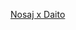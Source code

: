 ---
layout: post
wordpress_id: 1553
wordpress_url: http://noesbueno.com/archives/1553
date: '2012-11-28 10:39:45 -0600'
date_gmt: '2012-11-28 15:39:45 -0600'
body: |
  <p><a href="http://blog.turntablelab.com/hrmmm/2012/11/nosaj-x-daito/">Nosaj x Daito</a></p>
---